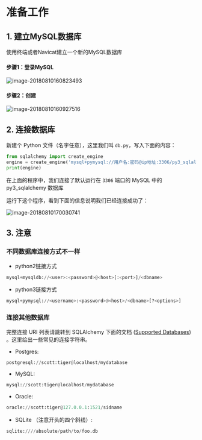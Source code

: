 # 准备工作

## 1. 建立MySQL数据库

使用终端或者Navicat建立一个新的MySQL数据库

#### 步骤1：登录MySQL

![image-20180810160823493](assets/05-sqlalchemy/image-20180810160823493.png)

#### 步骤2：创建

![image-20180810160927516](assets/05-sqlalchemy/image-20180810160927516.png)

## 2. 连接数据库

新建个 Python 文件（名字任意），这里我们叫 `db.py`，写入下面的内容：

```python
from sqlalchemy import create_engine
engine = create_engine('mysql+pymysql://用户名:密码@ip地址:3306/py3_sqlalchemy')
print(engine)
```

在上面的程序中，我们连接了默认运行在 `3306` 端口的 MySQL 中的 py3_sqlalchemy 数据库

运行下这个程序，看到下面的信息说明我们已经连接成功了：

![image-20180810170030741](assets/05-sqlalchemy/image-20180810170030741.png)

## 3. 注意

### 不同数据库连接方式不一样

* python2链接方式

```python
mysql+mysqldb://<user>:<password>@<host>[:<port>]/<dbname>
```

* python3链接方式

```python
mysql+pymysql://<username>:<password>@<host>/<dbname>[?<options>] 
```

### 连接其他数据库

完整连接 URI 列表请跳转到 SQLAlchemy 下面的文档 \([Supported Databases](http://www.sqlalchemy.org/docs/core/engines.html)\) 。这里给出一些常见的连接字符串。

- Postgres:

```python
postgresql://scott:tiger@localhost/mydatabase
```

- MySQL:

```python
mysql://scott:tiger@localhost/mydatabase
```

- Oracle:

```python
oracle://scott:tiger@127.0.0.1:1521/sidname
```

- SQLite （注意开头的四个斜线）:

```python
sqlite:////absolute/path/to/foo.db
```

